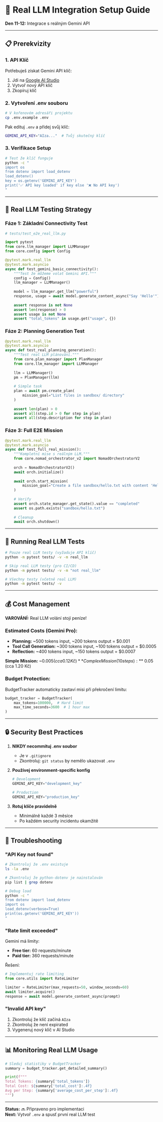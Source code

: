 # 🔧 Real LLM Integration Setup Guide

**Den 11-12:** Integrace s reálným Gemini API

---

## 📋 Prerekvizity

### 1. API Klíč

Potřebuješ získat Gemini API klíč:

1. Jdi na [Google AI Studio](https://aistudio.google.com/app/apikey)
2. Vytvoř nový API klíč
3. Zkopíruj klíč

### 2. Vytvoření .env souboru

```bash
# V kořenovém adresáři projektu
cp .env.example .env
```

Pak edituj `.env` a přidej svůj klíč:

```bash
GEMINI_API_KEY="AIza..."  # Tvůj skutečný klíč
```

### 3. Verifikace Setup

```bash
# Test že klíč funguje
python -c "
import os
from dotenv import load_dotenv
load_dotenv()
key = os.getenv('GEMINI_API_KEY')
print('✅ API key loaded' if key else '❌ No API key')
"
```

---

## 🧪 Real LLM Testing Strategy

### Fáze 1: Základní Connectivity Test

```python
# tests/test_e2e_real_llm.py

import pytest
from core.llm_manager import LLMManager
from core.config import Config

@pytest.mark.real_llm
@pytest.mark.asyncio
async def test_gemini_basic_connectivity():
    """Test že můžeme volat Gemini API."""
    config = Config()
    llm_manager = LLMManager()
    
    model = llm_manager.get_llm("powerful")
    response, usage = await model.generate_content_async("Say 'Hello'")
    
    assert response is not None
    assert len(response) > 0
    assert usage is not None
    assert "total_tokens" in usage.get("usage", {})
```

### Fáze 2: Planning Generation Test

```python
@pytest.mark.real_llm
@pytest.mark.asyncio
async def test_real_planning_generation():
    """Test real LLM plánování."""
    from core.plan_manager import PlanManager
    from core.llm_manager import LLMManager
    
    llm = LLMManager()
    pm = PlanManager(llm)
    
    # Simple task
    plan = await pm.create_plan(
        mission_goal="List files in sandbox/ directory"
    )
    
    assert len(plan) > 0
    assert all(step.id > 0 for step in plan)
    assert all(step.description for step in plan)
```

### Fáze 3: Full E2E Mission

```python
@pytest.mark.real_llm
@pytest.mark.asyncio
async def test_full_real_mission():
    """Kompletní mise s reálným LLM."""
    from core.nomad_orchestrator_v2 import NomadOrchestratorV2
    
    orch = NomadOrchestratorV2()
    await orch.initialize()
    
    await orch.start_mission(
        mission_goal="Create a file sandbox/hello.txt with content 'Hello from Nomad!'"
    )
    
    # Verify
    assert orch.state_manager.get_state().value == "completed"
    assert os.path.exists("sandbox/hello.txt")
    
    # Cleanup
    await orch.shutdown()
```

---

## 🎯 Running Real LLM Tests

```bash
# Pouze real LLM testy (vyžaduje API klíč)
python -m pytest tests/ -v -m real_llm

# Skip real LLM testy (pro CI/CD)
python -m pytest tests/ -v -m "not real_llm"

# Všechny testy (včetně real LLM)
python -m pytest tests/ -v
```

---

## 💰 Cost Management

**VAROVÁNÍ:** Real LLM volání stojí peníze!

### Estimated Costs (Gemini Pro):

- **Planning:** ~500 tokens input, ~200 tokens output = $0.001
- **Tool Call Generation:** ~300 tokens input, ~100 tokens output = $0.0005
- **Reflection:** ~400 tokens input, ~150 tokens output = $0.0007

**Simple Mission:** ~$0.005 (cca 0.12 Kč)  
**Complex Mission (10 steps):** ~$0.05 (cca 1.20 Kč)

### Budget Protection:

BudgetTracker automaticky zastaví misi při překročení limitu:

```python
budget_tracker = BudgetTracker(
    max_tokens=100000,  # Hard limit
    max_time_seconds=3600  # 1 hour max
)
```

---

## 🔒 Security Best Practices

1. **NIKDY necommituj .env soubor**
   - Je v `.gitignore`
   - Zkontroluj: `git status` by nemělo ukazovat `.env`

2. **Používej environment-specific konfig**
   ```python
   # Development
   GEMINI_API_KEY="development_key"
   
   # Production  
   GEMINI_API_KEY="production_key"
   ```

3. **Rotuj klíče pravidelně**
   - Minimálně každé 3 měsíce
   - Po každém security incidentu okamžitě

---

## 🐛 Troubleshooting

### "API Key not found"

```bash
# Zkontroluj že .env existuje
ls -la .env

# Zkontroluj že python-dotenv je nainstalován
pip list | grep dotenv

# Debug load
python -c "
from dotenv import load_dotenv
import os
load_dotenv(verbose=True)
print(os.getenv('GEMINI_API_KEY'))
"
```

### "Rate limit exceeded"

Gemini má limity:
- **Free tier:** 60 requests/minute
- **Paid tier:** 360 requests/minute

Řešení:
```python
# Implementuj rate limiting
from core.utils import RateLimiter

limiter = RateLimiter(max_requests=50, window_seconds=60)
await limiter.acquire()
response = await model.generate_content_async(prompt)
```

### "Invalid API key"

1. Zkontroluj že klíč začíná `AIza`
2. Zkontroluj že není expirated
3. Vygeneruj nový klíč v AI Studio

---

## 📊 Monitoring Real LLM Usage

```python
# Sleduj statistiky v BudgetTracker
summary = budget_tracker.get_detailed_summary()

print(f"""
Total Tokens: {summary['total_tokens']}
Total Cost: ${summary['total_cost']:.4f}
Avg per Step: {summary['average_cost_per_step']:.4f}
""")
```

---

**Status:** 🔜 Připraveno pro implementaci  
**Next:** Vytvoř `.env` a spusť první real LLM test
